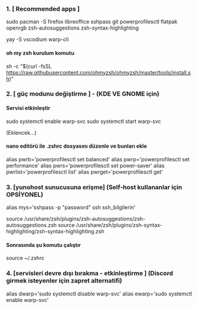 ### 1. [ Recommended apps ]

sudo pacman -S firefox libreoffice sshpass git powerprofilesctl flatpak openrgb zsh-autosuggestions zsh-syntax-highlighting

yay -S vscodium warp-cli

#### oh my zsh kurulum komutu

sh -c "$(curl -fsSL https://raw.githubusercontent.com/ohmyzsh/ohmyzsh/master/tools/install.sh)"

### 2. [ güç modunu değiştirme ] - (KDE VE GNOME için)

#### Servisi etkinleştir
sudo systemctl enable warp-svc
sudo systemctl start warp-svc

(Eklencek...)

#### nano editörü ile .zshrc dosyasını düzenle ve bunları ekle
alias pwrb='powerprofilesctl set balanced'
alias pwrp='powerprofilesctl set performance'
alias pwrs='powerprofilesctl set power-saver'
alias pwrlist='powerprofilesctl list'
alias pwrget='powerprofilesctl get'

### 3. [yunohost sunucusuna erişme] (Self-host kullananlar için OPSİYONEL)

alias mys='sshpass -p "password" ssh ssh_bilgilerin'

source /usr/share/zsh/plugins/zsh-autosuggestions/zsh-autosuggestions.zsh
source /usr/share/zsh/plugins/zsh-syntax-highlighting/zsh-syntax-highlighting.zsh

#### Sonrasında şu komutu çalıştır
source ~/.zshrc

### 4. [servisleri devre dışı bırakma - etkinleştirme ] (Discord girmek isteyenler için zapret alternatifi)

alias dwarp='sudo systemctl disable warp-svc'
alias ewarp='sudo systemctl enable warp-svc'
